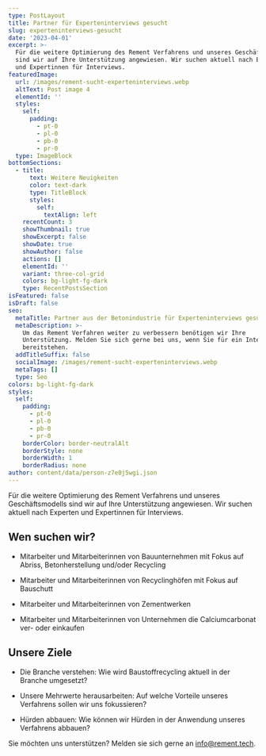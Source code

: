 ```yaml
---
type: PostLayout
title: Partner für Experteninterviews gesucht
slug: experteninterviews-gesucht
date: '2023-04-01'
excerpt: >-
  Für die weitere Optimierung des Rement Verfahrens und unseres Geschäftsmodells
  sind wir auf Ihre Unterstützung angewiesen. Wir suchen aktuell nach Experten
  und Expertinnen für Interviews.
featuredImage:
  url: /images/rement-sucht-experteninterviews.webp
  altText: Post image 4
  elementId: ''
  styles:
    self:
      padding:
        - pt-0
        - pl-0
        - pb-0
        - pr-0
  type: ImageBlock
bottomSections:
  - title:
      text: Weitere Neuigkeiten
      color: text-dark
      type: TitleBlock
      styles:
        self:
          textAlign: left
    recentCount: 3
    showThumbnail: true
    showExcerpt: false
    showDate: true
    showAuthor: false
    actions: []
    elementId: ''
    variant: three-col-grid
    colors: bg-light-fg-dark
    type: RecentPostsSection
isFeatured: false
isDraft: false
seo:
  metaTitle: Partner aus der Betonindustrie für Experteninterviews gesucht
  metaDescription: >-
    Um das Rement Verfahren weiter zu verbessern benötigen wir Ihre
    Unterstützung. Melden Sie sich gerne bei uns, wenn Sie für ein Interview
    bereitstehen.
  addTitleSuffix: false
  socialImage: /images/rement-sucht-experteninterviews.webp
  metaTags: []
  type: Seo
colors: bg-light-fg-dark
styles:
  self:
    padding:
      - pt-0
      - pl-0
      - pb-0
      - pr-0
    borderColor: border-neutralAlt
    borderStyle: none
    borderWidth: 1
    borderRadius: none
author: content/data/person-z7e0j5wgi.json
---
```

Für die weitere Optimierung des Rement Verfahrens und unseres Geschäftsmodells sind wir auf Ihre Unterstützung angewiesen. Wir suchen aktuell nach Experten und Expertinnen für Interviews.

## Wen suchen wir?

*   Mitarbeiter und Mitarbeiterinnen von Bauunternehmen mit Fokus auf Abriss, Betonherstellung und/oder Recycling

*   Mitarbeiter und Mitarbeiterinnen von Recyclinghöfen mit Fokus auf Bauschutt

*   Mitarbeiter und Mitarbeiterinnen von Zementwerken

*   Mitarbeiter und Mitarbeiterinnen von Unternehmen die Calciumcarbonat ver- oder einkaufen

## Unsere Ziele

*   Die Branche verstehen: Wie wird Baustoffrecycling aktuell in der Branche umgesetzt?

*   Unsere Mehrwerte herausarbeiten: Auf welche Vorteile unseres Verfahrens sollen wir uns fokussieren?

*   Hürden abbauen: Wie können wir Hürden in der Anwendung unseres Verfahrens abbauen?

Sie möchten uns unterstützen? Melden sie sich gerne an info@rement.tech.

